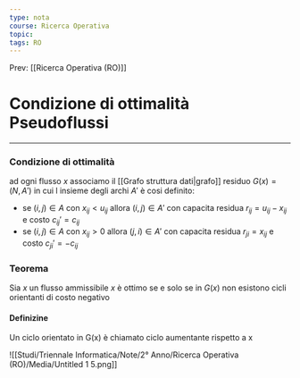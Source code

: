 ```yaml
---
type: nota
course: Ricerca Operativa
topic: 
tags: RO
---
```


Prev: [[Ricerca Operativa (RO)]]

# Condizione di ottimalità Pseudoflussi
---

### Condizione di ottimalità
ad ogni flusso $x$ associamo il [[Grafo struttura dati|grafo]] residuo $G(x) = (N,A')$ in cui l insieme degli archi $A'$ è cosi definito:
- se $(i,j) \in A$ con $x_{ij}<u_{ij}$ allora $(i,j) \in A'$ con capacita residua $r_{ij}=u_{ij}-x_{ij}$ e costo $c_{ij}'=c_{ij}$
-  se $(i,j) \in A$ con $x_{ij}>0$ allora $(j,i) \in A'$ con capacita residua $r_{ji}=x_{ij}$ e costo $c_{ji}'=-c_{ij}$

### Teorema 
Sia $x$ un flusso ammissibile $x$ è ottimo se e solo se in $G(x)$ non esistono cicli orientanti di costo negativo

#### Definizine 
Un ciclo orientato in G(x) è chiamato ciclo aumentante rispetto a x


![[Studi/Triennale Informatica/Note/2° Anno/Ricerca Operativa (RO)/Media/Untitled 1 5.png]]
